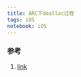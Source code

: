 ```yaml
---
title: ARC下dealloc过程
tags: iOS
notebook: iOS 
---
```


### 参考

1. [link](https://blog.sunnyxx.com/2014/04/02/objc_dig_arc_dealloc/)
